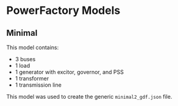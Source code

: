 # PowerFactory Models

## Minimal

This model contains:
- 3 buses
- 1 load
- 1 generator with excitor, governor, and PSS
- 1 transformer
- 1 transmission line

This model was used to create the generic `minimal2_gdf.json` file.
